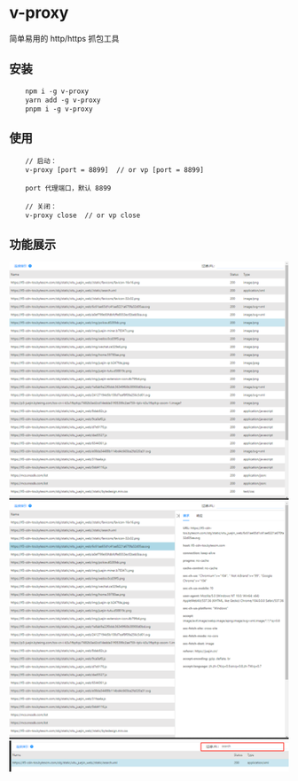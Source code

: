 # v-proxy

简单易用的 http/https 抓包工具

## 安装
```
    npm i -g v-proxy
    yarn add -g v-proxy
    pnpm i -g v-proxy
```

## 使用
```
    // 启动：
    v-proxy [port = 8899]  // or vp [port = 8899]

    port 代理端口，默认 8899

    // 关闭：
    v-proxy close  // or vp close
```

## 功能展示
![](./src/static/readme/1.png)
![](./src/static/readme/2.png)
![](./src/static/readme/3.png)

